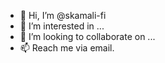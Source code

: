 - 👋 Hi, I’m @skamali-fi
- 👀 I’m interested in ...
- 💞️ I’m looking to collaborate on ...
- 📫 Reach me via email.

<!---
skamali-fi/skamali-fi is a ✨ special ✨ repository because its `README.md` (this file) appears on your GitHub profile.
You can click the Preview link to take a look at your changes.
--->
